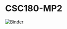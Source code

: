 # CSC180-MP2

[![Binder](https://mybinder.org/badge_logo.svg)](https://mybinder.org/v2/gh/lazertooth/CSC180-MP2/master?urlpath=https%3A%2F%2Fgithub.com%2Flazertooth%2FCSC180-MP2%2Fblob%2Fmaster%2FYelpProjectNewest.ipynb)

